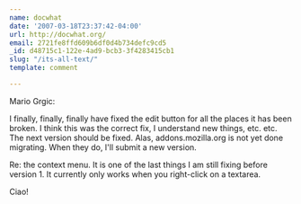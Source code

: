 ```yaml
---
name: docwhat
date: '2007-03-18T23:37:42-04:00'
url: http://docwhat.org/
email: 2721fe8ffd609b6df0d4b734defc9cd5
_id: d48715c1-122e-4ad9-bcb3-3f4283415cb1
slug: "/its-all-text/"
template: comment

---
```


Mario Grgic:

I finally, finally, finally have fixed the edit button for all the places it has been broken.  I think this was the correct fix, I understand new things, etc. etc.  The next version should be fixed.  Alas, addons.mozilla.org is not yet done migrating.  When they do, I'll submit a new version.

Re: the context menu.  It is one of the last things I am still fixing before version 1.  It currently only works when you right-click on a textarea.

Ciao!

